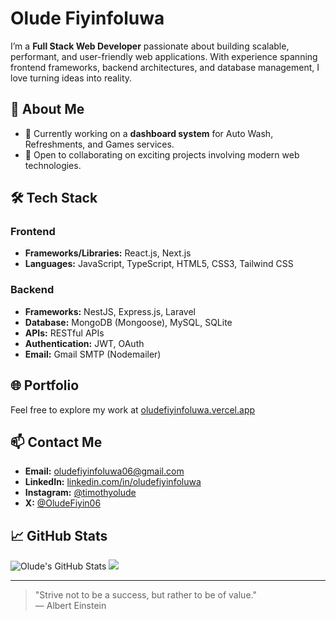# Olude Fiyinfoluwa

I’m a **Full Stack Web Developer** passionate about building scalable, performant, and user-friendly web applications. With experience spanning frontend frameworks, backend architectures, and database management, I love turning ideas into reality.

## 🚀 About Me

- 🔭 Currently working on a **dashboard system** for Auto Wash, Refreshments, and Games services.
- 👯 Open to collaborating on exciting projects involving modern web technologies.

## 🛠️ Tech Stack

### Frontend
- **Frameworks/Libraries:** React.js, Next.js
- **Languages:** JavaScript, TypeScript, HTML5, CSS3, Tailwind CSS

### Backend
- **Frameworks:** NestJS, Express.js, Laravel
- **Database:** MongoDB (Mongoose), MySQL, SQLite
- **APIs:** RESTful APIs
- **Authentication:** JWT, OAuth
- **Email:** Gmail SMTP (Nodemailer)

## 🌐 Portfolio

Feel free to explore my work at [oludefiyinfoluwa.vercel.app](https://oludefiyinfoluwa.vercel.app)

## 📫 Contact Me

- **Email:** oludefiyinfoluwa06@gmail.com
- **LinkedIn:** [linkedin.com/in/oludefiyinfoluwa](https://linkedin.com/in/oludefiyinfoluwa)
- **Instagram:** [@timothyolude](https://www.instagram.com/timothyolude/)
- **X:** [@OludeFiyin06](https://x.com/OludeFiyin06)

## 📈 GitHub Stats

![Olude's GitHub Stats](https://github-readme-stats.vercel.app/api?username=Oludefiyinfoluwa06&show_icons=true&theme=radical)
<img src="https://github-readme-stats.vercel.app/api/top-langs?username=Oludefiyinfoluwa06"/>

---

> "Strive not to be a success, but rather to be of value."  
> ― Albert Einstein

